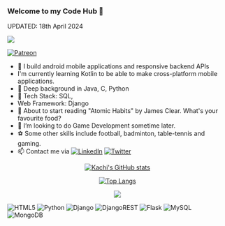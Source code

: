 ### Welcome to my Code Hub 💫
UPDATED: 18th April 2024

[![](https://visitcount.itsvg.in/api?id=chideraike&icon=2&color=11)](https://visitcount.itsvg.in)

[![Patreon](https://img.shields.io/badge/Patreon-F96854?style=for-the-badge&logo=patreon&logoColor=white)](https://patreon.com/chidera) 

- 🔭 I build android mobile applications and responsive backend APIs
-  I'm currently learning Kotlin to be able to make cross-platform mobile applications.
- 🦾 Deep background in Java, C, Python
- 🌌 Tech Stack:  SQL,
- Web Framework: Django
- 🌱 About to start reading "Atomic Habits" by James Clear. What's your favourite food?
- 👯 I’m looking to do Game Development sometime later. 
- ⚽️ Some other skills include football, badminton, table-tennis and gaming.
- 📫 Contact me via [![LinkedIn](https://img.shields.io/badge/LinkedIn-%230077B5.svg?logo=linkedin&logoColor=white)](https://linkedin.com/in/nelsonmadubuike) [![Twitter](https://img.shields.io/badge/Twitter-%231DA1F2.svg?logo=Twitter&logoColor=white)](https://twitter.com/kachi_xo) 

<div align="center">

[![Kachi's GitHub stats](https://github-readme-stats.vercel.app/api?username=kachi72&show_icons=true&theme=radical)](https://github.com/kachi72/github-readme-stats)

[![Top Langs](https://github-readme-stats.vercel.app/api/top-langs/?username=kachi72&layout=compact)](https://github.com/kachi72/github-readme-stats)



![](https://quotes-github-readme.vercel.app/api?type=vetical&theme=radical)

</div>


![HTML5](https://img.shields.io/badge/html5-%23E34F26.svg?style=for-the-badge&logo=html5&logoColor=white)  ![Python](https://img.shields.io/badge/python-3670A0?style=for-the-badge&logo=python&logoColor=ffdd54)  ![Django](https://img.shields.io/badge/django-%23092E20.svg?style=for-the-badge&logo=django&logoColor=white) ![DjangoREST](https://img.shields.io/badge/DJANGO-REST-ff1709?style=for-the-badge&logo=django&logoColor=white&color=ff1709&labelColor=gray)  ![Flask](https://img.shields.io/badge/flask-%23000.svg?style=for-the-badge&logo=flask&logoColor=white) ![MySQL](https://img.shields.io/badge/mysql-%2300f.svg?style=for-the-badge&logo=mysql&logoColor=white) ![MongoDB](https://img.shields.io/badge/MongoDB-%234ea94b.svg?style=for-the-badge&logo=mongodb&logoColor=white)
  
